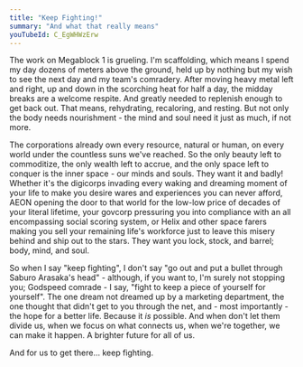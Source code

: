 ```yaml
---
title: "Keep Fighting!"
summary: "And what that really means"
youTubeId: C_EgWHWzErw
---
```


The work on Megablock 1 is grueling.
I'm scaffolding, which means I spend my day dozens of meters above the ground, held up by nothing but my wish to see the next day and my team's comradery.
After moving heavy metal left and right, up and down in the scorching heat for half a day, the midday breaks are a welcome respite.
And greatly needed to replenish enough to get back out.
That means, rehydrating, recaloring, and resting.
But not only the body needs nourishment - the mind and soul need it just as much, if not more.

The corporations already own every resource, natural or human, on every world under the countless suns we've reached.
So the only beauty left to commoditize, the only wealth left to accrue, and the only space left to conquer is the inner space - our minds and souls.
They want it and badly!
Whether it's the digicorps invading every waking and dreaming moment of your life to make you desire wares and experiences you can never afford, AEON opening the door to that world for the low-low price of decades of your literal lifetime, your govcorp pressuring you into compliance with an all encompassing social scoring system, or Helix and other space farers making you sell your remaining life's workforce just to leave this misery behind and ship out to the stars.
They want you lock, stock, and barrel; body, mind, and soul.

So when I say "keep fighting", I don't say "go out and put a bullet through Saburo Arasaka's head" - although, if you want to, I'm surely not stopping you; Godspeed comrade - I say, "fight to keep a piece of yourself for yourself".
The one dream not dreamed up by a marketing department, the one thought that didn't get to you through the net, and - most importantly - the hope for a better life.
Because it _is_ possible.
And when don't let them divide us, when we focus on what connects us, when we're together, we can make it happen.
A brighter future for all of us.

And for us to get there... keep fighting.
